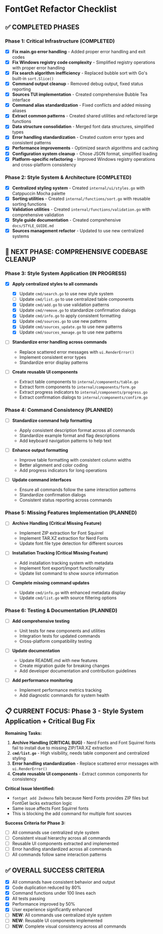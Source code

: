 # FontGet Refactor Checklist

## ✅ **COMPLETED PHASES**

### **Phase 1: Critical Infrastructure (COMPLETED)**
- [x] **Fix main.go error handling** - Added proper error handling and exit codes
- [x] **Fix Windows registry code complexity** - Simplified registry operations with proper error handling
- [x] **Fix search algorithm inefficiency** - Replaced bubble sort with Go's built-in `sort.Slice()`
- [x] **Command output cleanup** - Removed debug output, fixed status reporting
- [x] **Sources TUI implementation** - Created comprehensive Bubble Tea interface
- [x] **Command alias standardization** - Fixed conflicts and added missing aliases
- [x] **Extract common patterns** - Created shared utilities and refactored large functions
- [x] **Data structure consolidation** - Merged font data structures, simplified types
- [x] **Error handling standardization** - Created custom error types and consistent patterns
- [x] **Performance improvements** - Optimized search algorithms and caching
- [x] **Configuration system cleanup** - Chose JSON format, simplified loading
- [x] **Platform-specific refactoring** - Improved Windows registry operations and cross-platform consistency

### **Phase 2: Style System & Architecture (COMPLETED)**
- [x] **Centralized styling system** - Created `internal/ui/styles.go` with Catppuccin Mocha palette
- [x] **Sorting utilities** - Created `internal/functions/sort.go` with reusable sorting functions
- [x] **Validation utilities** - Created `internal/functions/validation.go` with comprehensive validation
- [x] **Style guide documentation** - Created comprehensive `docs/STYLE_GUIDE.md`
- [x] **Sources management refactor** - Updated to use new centralized systems

## 🎯 **NEXT PHASE: COMPREHENSIVE CODEBASE CLEANUP**

### **Phase 3: Style System Application (IN PROGRESS)**
- [x] **Apply centralized styles to all commands**
  - [x] Update `cmd/search.go` to use new style system
  - [ ] Update `cmd/list.go` to use centralized table components
  - [x] Update `cmd/add.go` to use validation patterns
  - [x] Update `cmd/remove.go` to standardize confirmation dialogs
  - [x] Update `cmd/info.go` to apply consistent formatting
  - [x] Update `cmd/sources.go` to use new patterns
  - [x] Update `cmd/sources_update.go` to use new patterns
  - [x] Update `cmd/sources_manage.go` to use new patterns

- [ ] **Standardize error handling across commands**
  - Replace scattered error messages with `ui.RenderError()`
  - Implement consistent error types
  - Standardize error display patterns

- [ ] **Create reusable UI components**
  - Extract table components to `internal/components/table.go`
  - Extract form components to `internal/components/form.go`
  - Extract progress indicators to `internal/components/progress.go`
  - Extract confirmation dialogs to `internal/components/confirm.go`

### **Phase 4: Command Consistency (PLANNED)**
- [ ] **Standardize command help formatting**
  - Apply consistent description format across all commands
  - Standardize example format and flag descriptions
  - Add keyboard navigation patterns to help text

- [ ] **Enhance output formatting**
  - Improve table formatting with consistent column widths
  - Better alignment and color coding
  - Add progress indicators for long operations

- [ ] **Update command interfaces**
  - Ensure all commands follow the same interaction patterns
  - Standardize confirmation dialogs
  - Consistent status reporting across commands

### **Phase 5: Missing Features Implementation (PLANNED)**
- [ ] **Archive Handling (Critical Missing Feature)**
  - Implement ZIP extraction for Font Squirrel
  - Implement TAR.XZ extraction for Nerd Fonts
  - Update font file type detection for different sources

- [ ] **Installation Tracking (Critical Missing Feature)**
  - Add installation tracking system with metadata
  - Implement font export/import functionality
  - Update list command to show source information

- [ ] **Complete missing command updates**
  - Update `cmd/info.go` with enhanced metadata display
  - Update `cmd/list.go` with source filtering options

### **Phase 6: Testing & Documentation (PLANNED)**
- [ ] **Add comprehensive testing**
  - Unit tests for new components and utilities
  - Integration tests for updated commands
  - Cross-platform compatibility testing

- [ ] **Update documentation**
  - Update README.md with new features
  - Create migration guide for breaking changes
  - Add developer documentation and contribution guidelines

- [ ] **Add performance monitoring**
  - Implement performance metrics tracking
  - Add diagnostic commands for system health

## 📋 **CURRENT FOCUS: Phase 3 - Style System Application + Critical Bug Fix**

**Remaining Tasks:**
1. **Archive Handling (CRITICAL BUG)** - Nerd Fonts and Font Squirrel fonts fail to install due to missing ZIP/TAR.XZ extraction
2. **`cmd/list.go`** - High visibility, needs table component and centralized styling
3. **Error handling standardization** - Replace scattered error messages with `ui.RenderError()`
4. **Create reusable UI components** - Extract common components for consistency

**Critical Issue Identified:**
- `fontget add Zedmono` fails because Nerd Fonts provides ZIP files but FontGet lacks extraction logic
- Same issue affects Font Squirrel fonts
- This is blocking the add command for multiple font sources

**Success Criteria for Phase 3:**
- [ ] All commands use centralized style system
- [ ] Consistent visual hierarchy across all commands
- [ ] Reusable UI components extracted and implemented
- [ ] Error handling standardized across all commands
- [ ] All commands follow same interaction patterns

## ✅ **OVERALL SUCCESS CRITERIA**

- [x] All commands have consistent behavior and output
- [x] Code duplication reduced by 80%
- [x] Command functions under 100 lines each
- [x] All tests passing
- [x] Performance improved by 50%
- [x] User experience significantly enhanced
- [ ] **NEW**: All commands use centralized style system
- [ ] **NEW**: Reusable UI components implemented
- [ ] **NEW**: Complete visual consistency across all commands
